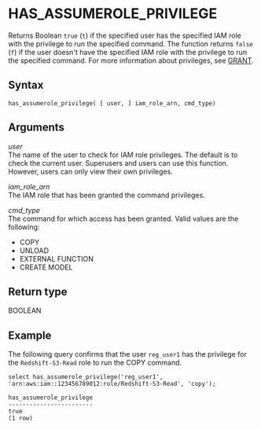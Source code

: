 # HAS\_ASSUMEROLE\_PRIVILEGE<a name="r_HAS_ASSUMEROLE_PRIVILEGE"></a>

Returns Boolean `true` \(`t`\) if the specified user has the specified IAM role with the privilege to run the specified command\. The function returns `false` \(`f`\) if the user doesn't have the specified IAM role with the privilege to run the specified command\. For more information about privileges, see [GRANT](r_GRANT.md)\. 

## Syntax<a name="r_HAS_ASSUMEROLE_PRIVILEGE-synopsis"></a>

```
has_assumerole_privilege( [ user, ] iam_role_arn, cmd_type)
```

## Arguments<a name="r_HAS_ASSUMEROLE_PRIVILEGE-arguments"></a>

 *user*   
The name of the user to check for IAM role privileges\. The default is to check the current user\. Superusers and users can use this function\. However, users can only view their own privileges\.

 *iam\_role\_arn*   
The IAM role that has been granted the command privileges\. 

 *cmd\_type*   
The command for which access has been granted\. Valid values are the following:   
+ COPY
+ UNLOAD
+ EXTERNAL FUNCTION
+ CREATE MODEL

## Return type<a name="r_HAS_ASSUMEROLE_PRIVILEGE-return-type"></a>

BOOLEAN

## Example<a name="r_HAS_ASSUMEROLE_PRIVILEGE-example"></a>

The following query confirms that the user `reg_user1` has the privilege for the `Redshift-S3-Read` role to run the COPY command\.

```
select has_assumerole_privilege('reg_user1', 'arn:aws:iam::123456789012:role/Redshift-S3-Read', 'copy');
```

```
has_assumerole_privilege
------------------------
true
(1 row)
```